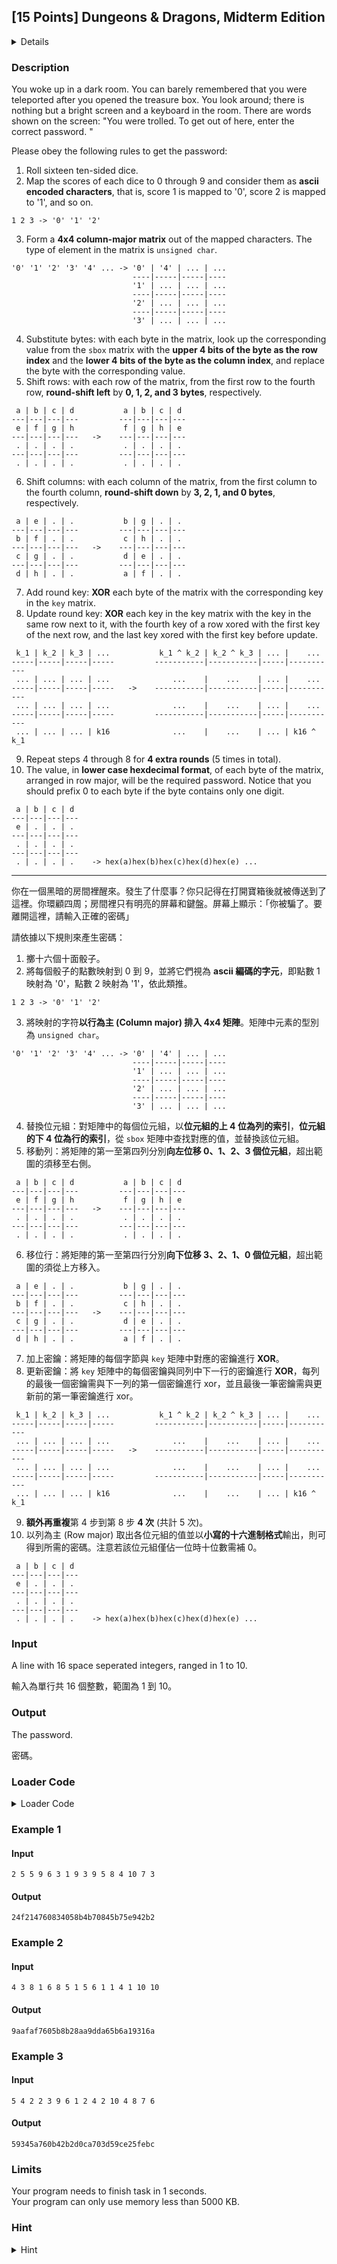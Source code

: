 ## [15 Points] Dungeons & Dragons, Midterm Edition
<details>
<summary>Details</summary>

Level: Hard  
Tags: Loop, Bitwise Operations, Basic Types, Array, Function  
Problem ID: [gkvTd2Y1b5L3](https://ckj.imslab.org/#/problems/gkvTd2Y1b5L3)  
</details>

### Description
You woke up in a dark room. You can barely remembered that you were teleported after you opened the treasure box. You look around; there is nothing but a bright screen and a keyboard in the room. There are words shown on the screen: "You were trolled. To get out of here, enter the correct password. " 

Please obey the following rules to get the password: 

1. Roll sixteen ten-sided dice.
2. Map the scores of each dice to 0 through 9 and consider them as **ascii encoded characters**, that is, score 1 is mapped to '0', score 2 is mapped to '1', and so on.


```
1 2 3 -> '0' '1' '2'
```
3. Form a **4x4 column-major matrix** out of the mapped characters. The type of element in the matrix is `unsigned char`.


```
'0' '1' '2' '3' '4' ... -> '0' | '4' | ... | ...
                           ----|-----|-----|----
                           '1' | ... | ... | ...
                           ----|-----|-----|----
                           '2' | ... | ... | ...
                           ----|-----|-----|----
                           '3' | ... | ... | ...
```
4. Substitute bytes: with each byte in the matrix, look up the corresponding value from the `sbox` matrix with the **upper 4 bits of the byte as the row index** and the **lower 4 bits of the byte as the column index**, and replace the byte with the corresponding value.
5. Shift rows: with each row of the matrix, from the first row to the fourth row, **round-shift left** by **0, 1, 2, and 3 bytes**, respectively. 


```
 a | b | c | d           a | b | c | d
---|---|---|---         ---|---|---|---
 e | f | g | h           f | g | h | e
---|---|---|---   ->    ---|---|---|--- 
 . | . | . | .           . | . | . | .
---|---|---|---         ---|---|---|---
 . | . | . | .           . | . | . | .
```
6. Shift columns: with each column of the matrix, from the first column to the fourth column, **round-shift down** by **3, 2, 1, and 0 bytes**, respectively.


```
 a | e | . | .           b | g | . | .
---|---|---|---         ---|---|---|---
 b | f | . | .           c | h | . | .
---|---|---|---   ->    ---|---|---|--- 
 c | g | . | .           d | e | . | .
---|---|---|---         ---|---|---|---
 d | h | . | .           a | f | . | .
```
7. Add round key: **XOR** each byte of the matrix with the corresponding key in the `key` matrix.
8. Update round key: **XOR** each key in the key matrix with the key in the same row next to it, with the fourth key of a row xored with the first key of the next row, and the last key xored with the first key before update.


```
 k_1 | k_2 | k_3 | ...           k_1 ^ k_2 | k_2 ^ k_3 | ... |    ...
-----|-----|-----|-----         -----------|-----------|-----|-----------
 ... | ... | ... | ...              ...    |    ...    | ... |    ...
-----|-----|-----|-----   ->    -----------|-----------|-----|----------- 
 ... | ... | ... | ...              ...    |    ...    | ... |    ...
-----|-----|-----|-----         -----------|-----------|-----|-----------
 ... | ... | ... | k16              ...    |    ...    | ... | k16 ^ k_1
```
9. Repeat steps 4 through 8 for **4 extra rounds** (5 times in total).
10. The value, in **lower case hexdecimal format**, of each byte of the matrix, arranged in row major, will be the required password. Notice that you should prefix 0 to each byte if the byte contains only one digit.


```
 a | b | c | d
---|---|---|---
 e | . | . | .
---|---|---|---
 . | . | . | .
---|---|---|---
 . | . | . | .    -> hex(a)hex(b)hex(c)hex(d)hex(e) ...
```



---

你在一個黑暗的房間裡醒來。發生了什麼事？你只記得在打開寶箱後就被傳送到了這裡。你環顧四周；房間裡只有明亮的屏幕和鍵盤。屏幕上顯示：「你被騙了。要離開這裡，請輸入正確的密碼」

請依據以下規則來產生密碼：

1. 擲十六個十面骰子。
2. 將每個骰子的點數映射到 0 到 9，並將它們視為 **ascii 編碼的字元**，即點數 1 映射為 '0'，點數 2 映射為 '1'，依此類推。


```
1 2 3 -> '0' '1' '2'
```
3. 將映射的字符**以行為主 (Column major) 排入 4x4 矩陣**。矩陣中元素的型別為 `unsigned char`。


```
'0' '1' '2' '3' '4' ... -> '0' | '4' | ... | ...
                           ----|-----|-----|----
                           '1' | ... | ... | ...
                           ----|-----|-----|----
                           '2' | ... | ... | ...
                           ----|-----|-----|----
                           '3' | ... | ... | ...
```
4. 替換位元組：對矩陣中的每個位元組，以**位元組的上 4 位為列的索引**，**位元組的下 4 位為行的索引**，從 `sbox` 矩陣中查找對應的值，並替換該位元組。
5. 移動列：將矩陣的第一至第四列分別**向左位移 0、1、2、3 個位元組**，超出範圍的須移至右側。


```
 a | b | c | d           a | b | c | d
---|---|---|---         ---|---|---|---
 e | f | g | h           f | g | h | e
---|---|---|---   ->    ---|---|---|--- 
 . | . | . | .           . | . | . | .
---|---|---|---         ---|---|---|---
 . | . | . | .           . | . | . | .
```
6. 移位行：將矩陣的第一至第四行分別**向下位移 3、2、1、0 個位元組**，超出範圍的須從上方移入。


```
 a | e | . | .           b | g | . | .
---|---|---|---         ---|---|---|---
 b | f | . | .           c | h | . | .
---|---|---|---   ->    ---|---|---|--- 
 c | g | . | .           d | e | . | .
---|---|---|---         ---|---|---|---
 d | h | . | .           a | f | . | .
```
7. 加上密鑰：將矩陣的每個字節與 `key` 矩陣中對應的密鑰進行 **XOR**。
8. 更新密鑰：將 `key` 矩陣中的每個密鑰與同列中下一行的密鑰進行 **XOR**，每列的最後一個密鑰需與下一列的第一個密鑰進行 xor，並且最後一筆密鑰需與更新前的第一筆密鑰進行 xor。


```
 k_1 | k_2 | k_3 | ...           k_1 ^ k_2 | k_2 ^ k_3 | ... |    ...
-----|-----|-----|-----         -----------|-----------|-----|-----------
 ... | ... | ... | ...              ...    |    ...    | ... |    ...
-----|-----|-----|-----   ->    -----------|-----------|-----|----------- 
 ... | ... | ... | ...              ...    |    ...    | ... |    ...
-----|-----|-----|-----         -----------|-----------|-----|-----------
 ... | ... | ... | k16              ...    |    ...    | ... | k16 ^ k_1
```
9. **額外再重複**第 4 步到第 8 步 **4 次** (共計 5 次)。
10. 以列為主 (Row major) 取出各位元組的值並以**小寫的十六進制格式**輸出，則可得到所需的密碼。注意若該位元組僅佔一位時十位數需補 0。


```
 a | b | c | d
---|---|---|---
 e | . | . | .
---|---|---|---
 . | . | . | .
---|---|---|---
 . | . | . | .    -> hex(a)hex(b)hex(c)hex(d)hex(e) ...
```

### Input
A line with 16 space seperated integers, ranged in 1 to 10.

輸入為單行共 16 個整數，範圍為 1 到 10。
### Output
The password.

密碼。

### Loader Code
<details>
<summary>Loader Code</summary>

```c
#include <stdio.h>

const unsigned char sbox[16][16] = {
        0x63, 0x7C, 0x77, 0x7B, 0xF2, 0x6B, 0x6F, 0xC5, 0x30, 0x01, 0x67, 0x2B, 0xFE, 0xD7, 0xAB, 0x76, 
        0xCA, 0x82, 0xC9, 0x7D, 0xFA, 0x59, 0x47, 0xF0, 0xAD, 0xD4, 0xA2, 0xAF, 0x9C, 0xA4, 0x72, 0xC0, 
        0xB7, 0xFD, 0x93, 0x26, 0x36, 0x3F, 0xF7, 0xCC, 0x34, 0xA5, 0xE5, 0xF1, 0x71, 0xD8, 0x31, 0x15, 
        0x04, 0xC7, 0x23, 0xC3, 0x18, 0x96, 0x05, 0x9A, 0x07, 0x12, 0x80, 0xE2, 0xEB, 0x27, 0xB2, 0x75, 
        0x09, 0x83, 0x2C, 0x1A, 0x1B, 0x6E, 0x5A, 0xA0, 0x52, 0x3B, 0xD6, 0xB3, 0x29, 0xE3, 0x2F, 0x84, 
        0x53, 0xD1, 0x00, 0xED, 0x20, 0xFC, 0xB1, 0x5B, 0x6A, 0xCB, 0xBE, 0x39, 0x4A, 0x4C, 0x58, 0xCF, 
        0xD0, 0xEF, 0xAA, 0xFB, 0x43, 0x4D, 0x33, 0x85, 0x45, 0xF9, 0x02, 0x7F, 0x50, 0x3C, 0x9F, 0xA8, 
        0x51, 0xA3, 0x40, 0x8F, 0x92, 0x9D, 0x38, 0xF5, 0xBC, 0xB6, 0xDA, 0x21, 0x10, 0xFF, 0xF3, 0xD2, 
        0xCD, 0x0C, 0x13, 0xEC, 0x5F, 0x97, 0x44, 0x17, 0xC4, 0xA7, 0x7E, 0x3D, 0x64, 0x5D, 0x19, 0x73, 
        0x60, 0x81, 0x4F, 0xDC, 0x22, 0x2A, 0x90, 0x88, 0x46, 0xEE, 0xB8, 0x14, 0xDE, 0x5E, 0x0B, 0xDB, 
        0xE0, 0x32, 0x3A, 0x0A, 0x49, 0x06, 0x24, 0x5C, 0xC2, 0xD3, 0xAC, 0x62, 0x91, 0x95, 0xE4, 0x79, 
        0xE7, 0xC8, 0x37, 0x6D, 0x8D, 0xD5, 0x4E, 0xA9, 0x6C, 0x56, 0xF4, 0xEA, 0x65, 0x7A, 0xAE, 0x08, 
        0xBA, 0x78, 0x25, 0x2E, 0x1C, 0xA6, 0xB4, 0xC6, 0xE8, 0xDD, 0x74, 0x1F, 0x4B, 0xBD, 0x8B, 0x8A, 
        0x70, 0x3E, 0xB5, 0x66, 0x48, 0x03, 0xF6, 0x0E, 0x61, 0x35, 0x57, 0xB9, 0x86, 0xC1, 0x1D, 0x9E, 
        0xE1, 0xF8, 0x98, 0x11, 0x69, 0xD9, 0x8E, 0x94, 0x9B, 0x1E, 0x87, 0xE9, 0xCE, 0x55, 0x28, 0xDF, 
        0x8C, 0xA1, 0x89, 0x0D, 0xBF, 0xE6, 0x42, 0x68, 0x41, 0x99, 0x2D, 0x0F, 0xB0, 0x54, 0xBB, 0x16, 
};

unsigned char key[4][4] = {
    0xDE, 0xAD, 0xBE, 0xAF,
    0x8B, 0xAD, 0xF0, 0x0D,
    0xCA, 0xFE, 0xBA, 0xBE,
    0x0D, 0x15, 0xEA, 0x5E,
};
```
</details>


### Example 1
#### Input
```
2 5 5 9 6 3 1 9 3 9 5 8 4 10 7 3 
```
#### Output
```
24f214760834058b4b70845b75e942b2
```

### Example 2
#### Input
```
4 3 8 1 6 8 5 1 5 6 1 1 4 1 10 10 
```
#### Output
```
9aafaf7605b8b28aa9dda65b6a19316a
```

### Example 3
#### Input
```
5 4 2 2 3 9 6 1 2 4 2 10 4 8 7 6 
```
#### Output
```
59345a760b42b2d0ca703d59ce25febc
```

### Limits
Your program needs to finish task in 1 seconds.  
Your program can only use memory less than 5000 KB.  

### Hint
<details>
<summary>Hint</summary>
Column major means that while operating on a two dimentional array, the elements with in the same column sould be accessed one by one, before accessing next column.
</details>
